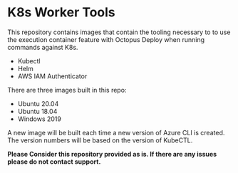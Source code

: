 # K8s Worker Tools

This repository contains images that contain the tooling necessary to to use the execution container feature with Octopus Deploy when running commands against K8s.

- Kubectl
- Helm
- AWS IAM Authenticator

There are three images built in this repo:

- Ubuntu 20.04
- Ubuntu 18.04
- Windows 2019

A new image will be built each time a new version of Azure CLI is created.  The version numbers will be based on the version of KubeCTL.

**Please Consider this repository provided as is.  If there are any issues please do not contact support.**
